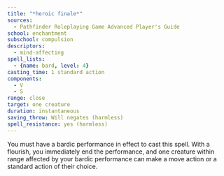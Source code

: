```yaml
---
title: "*heroic finale*"
sources:
  - Pathfinder Roleplaying Game Advanced Player's Guide
school: enchantment
subschool: compulsion
descriptors:
  - mind-affecting
spell_lists:
  - {name: bard, level: 4}
casting_time: 1 standard action
components:
  - V
  - S
range: close
target: one creature
duration: instantaneous
saving_throw: Will negates (harmless)
spell_resistance: yes (harmless)
---
```


You must have a bardic performance in effect to cast this spell. With a flourish, you immediately end the performance, and one creature within range affected by your bardic performance can make a move action or a standard action of their choice.

